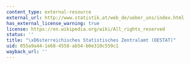 ```yaml
---
content_type: external-resource
external_url: http://www.statistik.at/web_de/ueber_uns/index.html
has_external_license_warning: true
license: https://en.wikipedia.org/wiki/All_rights_reserved
status: ''
title: "\xD6sterreichisches Statistisches Zentralamt (OESTAT)"
uid: 055a9a44-1e68-4558-ab54-b0e310c559c1
wayback_url: ''
---
```


